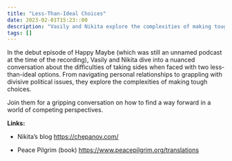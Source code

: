 ```yaml
---
title: "Less-Than-Ideal Choices"
date: 2023-02-01T15:23::00
description: "Vasily and Nikita explore the complexities of making tough choices in a world of competing perspectives in the debut episode."
tags: []
---
```


<p>In the debut episode of Happy Maybe (which was still an unnamed podcast at the time of the recording), Vasily and Nikita dive into a nuanced conversation about the difficulties of taking sides when faced with two less-than-ideal options. From navigating personal relationships to grappling with divisive political issues, they explore the complexities of making tough choices.</p><p>Join them for a gripping conversation on how to find a way forward in a world of competing perspectives.</p><p><strong>Links:</strong></p><ul><li><p>Nikita’s blog <a target="_blank" rel="noopener noreferrer nofollow" href="https://chepanov.com/">https://chepanov.com/</a>&nbsp;</p></li><li><p>Peace Pilgrim (book) <a target="_blank" rel="noopener noreferrer nofollow" href="https://www.peacepilgrim.org/translations">https://www.peacepilgrim.org/translations</a>&nbsp;</p></li></ul>
